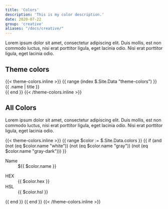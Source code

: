 ```yaml
---
title: 'Colors'
description: 'This is my color description.'
date: 2020-07-22
group: 'creative'
aliases: "/docs/creative/"
---
```


Lorem ipsum dolor sit amet, consectetur adipiscing elit. Duis mollis, est non commodo luctus, nisi erat porttitor ligula, eget lacinia odio. Nisi erat porttitor ligula, eget lacinia odio.

## Theme colors

<div class="row">
    {{< theme-colors.inline >}}
    {{ range (index $.Site.Data "theme-colors") }}
    <div class="col-md-4">
        <div class="p-3 bg-{{ .name }} {{ if or (eq .name "light") (eq .name "warning") }}text-dark{{ else if (eq .name "info")}}text-body{{ else }}text-white{{ end }}">
            {{ .name | title }}
        </div>
    </div>
    {{ end }}
    {{< /theme-colors.inline >}}
</div>


## All Colors

Lorem ipsum dolor sit amet, consectetur adipiscing elit. Duis mollis, est non commodo luctus, nisi erat porttitor ligula, eget lacinia odio. Nisi erat porttitor ligula, eget lacinia odio.

<div class="row row-cols-1 row-cols-md-2 row-cols-lg-3 row-cols-xxl-4 g-4">
    {{< theme-colors.inline >}}
    {{ range $color := $.Site.Data.colors }}
        {{ if (and (not (eq $color.name "white")) (not (eq $color.name "gray")) (not (eq $color.name "gray-dark"))) }}
        <div class="col">
            <div class="card">
                <div class="p-3 position-relative swatch-{{ $color.name }}">
                    <div class="row">
                        <div class="col-auto">
                            <dl class="m-0">
                                <dt class="font-weight-normal">Name</dt>
                                <dd class="m-0 font-weight-bold">${{ $color.name }}</dd>
                            </dl>
                        </div>
                    </div>
                </div>
                <div class="card-body">
                    <dl>
                        <dt class="text-muted font-weight-normal">HEX</dt>
                        <dd>{{ $color.hex }}</dd>
                        <dt class="text-muted font-weight-normal">HSL</dt>
                        <dd>{{ $color.hsl }}</dd>
                    </dl>
                </div>
            </div>
        </div>
        {{ end }}
    {{ end }}
    {{< /theme-colors.inline >}}
</div>
